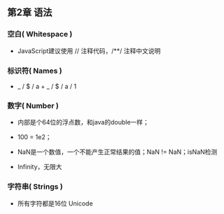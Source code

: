 ## 第2章 语法

### 空白( Whitespace )

- JavaScript建议使用 // 注释代码，/**/ 注释中文说明

### 标识符( Names )

- _ / $ / a + _ / $ / a / 1

### 数字( Number )

- 内部是个64位的浮点数，和java的double一样；

- 100 = 1e2；

- NaN是一个数值，一个不能产生正常结果的值；NaN != NaN；isNaN检测

- Infinity，无限大

### 字符串( Strings )

- 所有字符都是16位 Unicode

###

